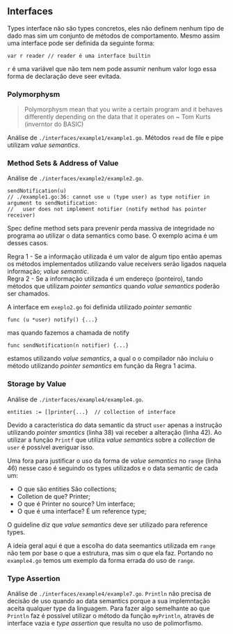 ## Interfaces

Types interface não são types concretos, eles não definem nenhum tipo de dado mas sim um conjunto de métodos de comportamento. Mesmo assim uma interface pode ser definida da seguinte forma:
```
var r reader // reader é uma interface builtin
```
`r` é uma variável que não tem nem pode assumir nenhum valor logo essa forma de declaração deve seer evitada.

### Polymorphysm
> Polymorphysm mean that you write a certain program and it behaves differently depending on the data that it operates on ~ Tom Kurts (inverntor do BASIC)

Análise de `./interfaces/example1/example1.go`. 
Métodos `read` de file e pipe utilizam *value semantics*.


### Method Sets & Address of Value
Análise de `./interfaces/example2/example2.go`.
```
sendNotification(u)
// ./example1.go:36: cannot use u (type user) as type notifier in argument to sendNotification:
//   user does not implement notifier (notify method has pointer receiver)
```
Spec define method sets para prevenir perda massiva de integridade no programa ao utilizar o data semantics como base. O exemplo acima é um desses casos.

Regra 1 - Se a informação utilizada é um valor de algum tipo então apemas os métodos implementados utilizando value receivers serão ligados naquela informação; *value semantic*.  
Regra 2 - Se a informação utilizada é um endereço (ponteiro), tando métodos que utilizam *pointer semantics* quando *value semantics* poderão ser chamados.

A interface em `exeplo2.go` foi definida utilizado *pointer semantic* 
```
func (u *user) notify() {...}
```
mas quando fazemos a chamada de notify
```
func sendNotification(n notifier) {...}
```
estamos utilizando *value semantics*, a qual o o compilador não incluiu o método utilizando *pointer semantics* em função da Regra 1 acima.

### Storage by Value
Análise de `./interfaces/example4/example4.go`.
```
entities := []printer{...}  // collection of interface
```
Devido a característica do data semantic da struct `user` apenas a instrução utilizando *pointer smantics* (linha 38) vai receber a alteração (linha 42). Ao utilizar a função `Printf` que utiliza *value semantics* sobre a *collection* de `user` é possível averiguar isso.

Uma fora para justificar o uso da forma de *value semantics* no `range` (linha 46) nesse caso é seguindo os types utilizados e o data semantic de cada um:
* O que são entities São collections;
* Colletion de que? Printer;
* O que é Printer no source? Um interface;
* O que é uma interface? É um reference type;

O guideline diz que *value semantics* deve ser utilizado para reference types.

 A ideia geral aqui é que a escolha do data seemantics utilizada em `range` não tem por base o que a estrutura, mas sim o que ela faz. Portando no `example4.go` temos um exemplo da forma errada do uso de `range`.

 ### Type Assertion

 Análise de `./interfaces/example4/example7.go`.
 `Println` não precisa de decisão de uso quando ao data semantics porque a sua implemntação aceita qualquer type da linguagem. Para fazer algo semelhante ao que `Println` faz é possível utilizar o método da função `myPrintln`, através de interface vazia e *type assertion* que resulta no uso de polimorfismo.